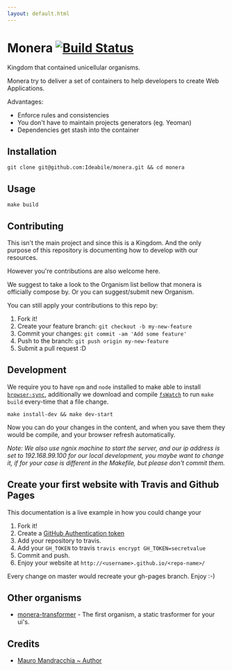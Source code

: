 ```yaml
---
layout: default.html
---
```

# Monera [![Build Status](https://travis-ci.org/Ideabile/monera.svg?branch=master)](https://travis-ci.org/Ideabile/monera)
Kingdom that contained unicellular organisms.

Monera try to deliver a set of containers to help developers to create Web Applications.

Advantages:
  - Enforce rules and consistencies
  - You don't have to maintain projects generators (eg. Yeoman)
  - Dependencies get stash into the container

## Installation
```
git clone git@github.com:Ideabile/monera.git && cd monera
```

## Usage
```
make build
```

## Contributing
This isn't the main project and since this is a Kingdom.
And the only purpose of this repository is documenting how to develop with our resources.

However you're contributions are also welcome here.

We suggest to take a look to the Organism list bellow that monera is officially compose by.
Or you can suggest/submit new Organism.

You can still apply your contributions to this repo by:

  1. Fork it!
  2. Create your feature branch: `git checkout -b my-new-feature`
  3. Commit your changes: `git commit -am 'Add some feature'`
  4. Push to the branch: `git push origin my-new-feature`
  5. Submit a pull request :D

## Development
We require you to have `npm` and `node` installed to make able to install [`browser-sync`](http://www.browsersync.io/),
additionally we download and compile [`fsWatch`](http://github.com/emcrisostomo/fswatch) to run `make build` every-time that a file change.
```
make install-dev && make dev-start
```
Now you can do your changes in the content, and when you save them they would be compile, and your browser refresh automatically.

*Note: We also use ngnix machine to start the server, and our ip address is set to 192.168.99.100 for our local development, you maybe want to change it, if for your case is different in the Makefile, but please don't commit them.*

## Create your first website with Travis and Github Pages
This documentation is a live example in how you could change your

  1. Fork it!
  2. Create a [GitHub Authentication token](https://help.github.com/articles/creating-an-access-token-for-command-line-use/)
  3. Add your repository to travis.
  4. Add your `GH_TOKEN` to travis `travis encrypt GH_TOKEN=secretvalue`
  5. Commit and push.
  6. Enjoy your website at `http://<username>.github.io/<repo-name>/`

Every change on master would recreate your gh-pages branch. Enjoy :-)

## Other organisms

  - [monera-transformer](https://github.com/Ideabile/monera-static-transformer) - The first organism, a static trasformer for your ui's.

## Credits

  - [Mauro Mandracchia ~ Author](http://www.ideabile.com)
